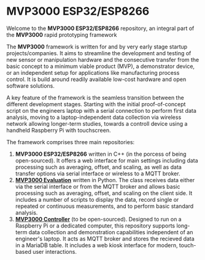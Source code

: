 # MVP3000 ESP32/ESP8266

Welcome to the **MVP3000 ESP32/ESP8266** repository, an integral part of the **MVP3000** rapid prototyping framework

The **MVP3000** framework is written for and by very early stage startup projects/companies. It aims to streamline the development and testing of new sensor or manipulation hardware and the consecutive transfer from the basic concept to a minimum viable product (MVP), a demonstrator device, or an independent setup for applications like manufacturing process control. It is build around readily available low-cost hardware and open software solutions.

A key feature of the framework is the seamless transition between the different development stages. Starting with the initial proof-of-concept script on the engineers laptop with a serial connection to perform first data analysis, moving to a laptop-independent data collection via wireless network allowing longer-term studies, towards a controll device using a handheld Raspberry Pi with touchscreen.

The framework comprises three main repositories:
1.  **MVP3000 ESP32/ESP8266** written in C++ (in the porcess of being open-sourced). It offers a web interface for main settings including data processing such as averaging, offset, and scaling, as well as data transfer options via serial interface or wireless to a MQTT broker.
2.  **[MVP3000 Evaluation](https://github.com/Production3000/mvp3000evaluation)** written in Python. The class receives data either via the serial interface or from the MQTT broker and allows basic processing such as averaging, offset, and scaling on the client side. It includes a number of scripts to display the data, record single or repeated or continuous measurements, and to perform basic standard analysis.
3.  **[MVP3000 Controller](https://github.com/Production3000/mvp3000controller)** (to be open-sourced). Designed to run on a Raspberry Pi or a dedicated computer, this repository supports long-term data collection and demonstration capabilities independent of an engineer's laptop. It acts as MQTT broker and stores the recieved data in a MariaDB table. It includes a web kiosk interface for modern, touch-based user interactions.
